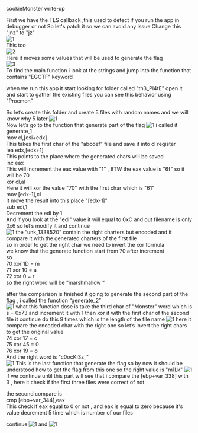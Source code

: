 
cookieMonster write-up

First we have the TLS callback  ,this used to detect if you run the app in debugger or not So let's patch it so we can avoid any issue Change this "jnz" to "jz" </br>
![1](https://raw.githubusercontent.com/devodevo1/EGCERT-Reverse/master/cookieMonster/1.png)
</br>This too</br>
![2](https://raw.githubusercontent.com/devodevo1/EGCERT-Reverse/master/cookieMonster/2.png)
</br>Here it moves some values that will be used to generate the flag</br>
![3](https://raw.githubusercontent.com/devodevo1/EGCERT-Reverse/master/cookieMonster/3.png)
</br>To find the main function i look at the strings and jump into the function that contains "EGCTF" keyword

when we run this app it start looking for folder called "th3_Pl4tE" open it and start to gather the existing files you can see this behavior using "Procmon"

So let’s create this folder and create 5 files with random names and we will know why 5 later
![1](https://raw.githubusercontent.com/devodevo1/EGCERT-Reverse/master/cookieMonster/4.png)
</br>Now let’s go to the function that generate part of the flag
![1](https://raw.githubusercontent.com/devodevo1/EGCERT-Reverse/master/cookieMonster/5.png)
i called it generate_1</br>
mov cl,[esi+edx]</br>
This takes the first char of the "abcdef" file and save it into cl register</br>
lea edx,[edx+1]</br>
This points to the place where the generated chars will be saved</br>
inc eax</br>
This will increment the eax value with "1" , BTW the eax value is "6f" so it will be 70</br>
xor cl,al</br>
Here it will xor the value "70" with the first char which is "61"</br>
mov [edx-1],cl</br>
It move the result into this place "[edx-1]"</br>
sub edi,1</br>
Decrement the edi by 1 </br>
And if you look at the "edi" value it will equal to 0xC and out filename is only 0x6 so let’s modify it and continue</br>
![1](https://raw.githubusercontent.com/devodevo1/EGCERT-Reverse/master/cookieMonster/6.png)
the “unk_1338520” contain the right charters but encoded and it compare it with the generated charters of the first file</br>
so in order to get the right char we need to invert the xor formula</br>
we know that the generate function start from 70 after increment</br>
so</br>
70 xor 1D = m</br>
71 xor 10 = a</br>
72 xor 0 = r</br>
so the right word will be “marshmallow “</br>

after the comparison is finished it going to generate the second part of the flag , i called the function “generate_2”</br>
![1](https://raw.githubusercontent.com/devodevo1/EGCERT-Reverse/master/cookieMonster/7.png)
what this function dose is take the third char of "Monster" word which is s = 0x73 and increment it with 1 then xor it with the first char of the second file it continue do this 9 times which is the length of the file name
![1](https://raw.githubusercontent.com/devodevo1/EGCERT-Reverse/master/cookieMonster/8.png)
here it compare the encoded char with the right one so let’s invert the right chars to get the original value</br>
74 xor 17 = c</br>
75 xor 45 = 0</br>
76 xor 19 = o</br>
And the right word is "c0ocKi3z_"</br>
![1](https://raw.githubusercontent.com/devodevo1/EGCERT-Reverse/master/cookieMonster/9.png)
This is the last function that generate the flag so by now it should be understood how to get the flag from this one
so the right value is "m1Lk"
![1](https://raw.githubusercontent.com/devodevo1/EGCERT-Reverse/master/cookieMonster/10.png)
if we continue until this part will see that i compare the [ebp+var_338] with 3  , here it check if the first three files were correct of not

the second compare is</br>
cmp [ebp+var_344],eax</br>
This check if eax equal to 0 or not , and eax is equal to zero because it's value decrement 5 time which is number of our files 

continue
![1](https://raw.githubusercontent.com/devodevo1/EGCERT-Reverse/master/cookieMonster/11.png)
and
![1](https://raw.githubusercontent.com/devodevo1/EGCERT-Reverse/master/cookieMonster/12.png)
